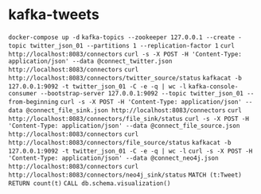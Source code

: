 # kafka-tweets

`docker-compose up -d`
`kafka-topics --zookeeper 127.0.0.1 --create -topic twitter_json_01 --partitions 1 --replication-factor 1`
`curl http://localhost:8083/connectors`
`curl -s -X POST -H 'Content-Type: application/json' --data @connect_twitter.json http://localhost:8083/connectors`
`curl http://localhost:8083/connectors/twitter_source/status`
`kafkacat -b 127.0.0.1:9092 -t twitter_json_01 -C -e -q | wc -l`
`kafka-console-consumer --bootstrap-server 127.0.0.1:9092 --topic twitter_json_01 --from-beginning`
`curl -s -X POST -H 'Content-Type: application/json' --data @connect_file_sink.json http://localhost:8083/connectors`
`curl http://localhost:8083/connectors/file_sink/status`
`curl -s -X POST -H 'Content-Type: application/json' --data @connect_file_source.json http://localhost:8083/connectors`
`curl http://localhost:8083/connectors/file_source/status`
`kafkacat -b 127.0.0.1:9092 -t twitter_json_01 -C -e -q | wc -l`
`curl -s -X POST -H 'Content-Type: application/json' --data @connect_neo4j.json http://localhost:8083/connectors`
`curl http://localhost:8083/connectors/neo4j_sink/status`
`MATCH (t:Tweet) RETURN count(t)`
`CALL db.schema.visualization()`

[//]: # (TODO: create a topic that doesn't include any franz kafka tweets)
[//]: # (TODO: create a topic that only contains new users)
[//]: # (TODO: consider creating a Neo4j custom Docker image that contains both APOC and GDS so it doesn't need to download each time `docker-compose` is run)
[//]: # (TODO: wait for Neo4j to spin-up before Connect attempts to send messages to it)
[//]: # (TODO: consider removing `twitter-producer` and Gradle stuff because this is now being done by Connect)
[//]: # (TODO: include a narrative in README.md that shows what's happening, where to put credentials, etc... Add diagrams)